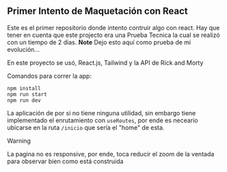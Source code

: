 ## Primer Intento de Maquetación con React

Este es el primer repositorio donde intento contruir algo con react. Hay que tener en cuenta que este projecto era una Prueba Tecnica la cual se realizó con un tiempo de 2 dias. 
**Note** Dejo esto aquí como prueba de mi evolución...

En este proyecto se usó, React.js, Tailwind y la API de Rick and Morty

Comandos para correr la app: <br>
```
npm install
npm run start
npm run dev
```

La aplicación de por si no tiene ninguna utilidad, sin embargo tiene implementado el enrutamiento con <code>useRoutes</code>, por ende es neceario ubicarse en la ruta <code>/inicio</code> que sería el "home" de esta.

> [!WARNING]
> La pagina no es responsive, por ende, toca reducir el zoom de la ventada para observar bien como está construida

